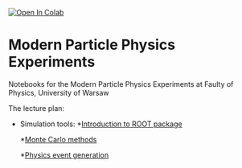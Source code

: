 [![Open In Colab](https://colab.research.google.com/assets/colab-badge.svg)](https://colab.research.google.com/github/akalinow/Modern_Particle_Physics_Experiments)


# Modern Particle Physics Experiments
Notebooks for the Modern Particle Physics Experiments at Faulty of Physics, University of Warsaw

The lecture plan:

* Simulation tools:
  *[Introduction to ROOT package](01_Introduction_to_ROOT.ipynb)
  
  *[Monte Carlo methods](02_Monte_Carlo_methods.ipynb)
  
  *[Physics event generation](03_Event_generation.ipynb)
